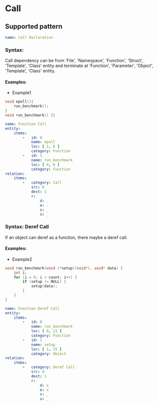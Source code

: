 # Call


## Supported pattern
```yaml
name: Call Declaration
```
### Syntax: 
Call dependency can be from 'File', 'Namespace', 'Function', 'Struct', 'Template',  'Class' entity and terminate at 'Function', 'Parameter',  'Object', 'Template', 'Class' entity.

#### Examples: 

- Example1
```cpp
void epoll(){
    run_benchmark();
}
void run_benchmark() {}
```

```yaml
name: Function Call
entity:
    items:
        -   id: 0
            name: epoll
            loc: [ 1, 6 ]
            category: Function
        -   id: 1
            name: run_benchmark
            loc: [ 4, 6 ]
            category: Function
relation:
    items:
        -   category: Call
            src: 0
            dest: 1
            r:
                d: .
                e: .
                s: _
                u: _
```


### Syntax: Deref Call
If an object can deref as a function, there maybe a deref call.

#### Examples: 

- Example2
```cpp
void run_benchmark(void (*setup)(void*), void* data) {
    int i;
    for (i = 0; i < count; i++) {
        if (setup != NULL) {
            setup(data);
        }
    }
}
```

```yaml
name: Function Deref Call
entity:
    items:
        -   id: 0
            name: run_benchmark
            loc: [ 0, 11 ]
            category: Function
        -   id: 1
            name: setup
            loc: [ 1, 15 ]
            category: Object
relation:
    items:
        -   category: Deref Call
            src: 0
            dest: 1
            r:
                d: x
                e: x
                s: _
                u: _
```